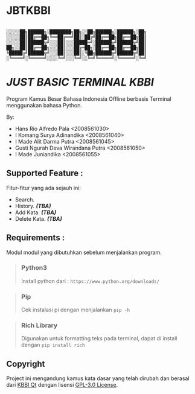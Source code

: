 # **JBTKBBI**

```

░░░░░██╗██████╗░████████╗██╗░░██╗██████╗░██████╗░██╗
░░░░░██║██╔══██╗╚══██╔══╝██║░██╔╝██╔══██╗██╔══██╗██║
░░░░░██║██████╦╝░░░██║░░░█████═╝░██████╦╝██████╦╝██║
██╗░░██║██╔══██╗░░░██║░░░██╔═██╗░██╔══██╗██╔══██╗██║
╚█████╔╝██████╦╝░░░██║░░░██║░╚██╗██████╦╝██████╦╝██║
░╚════╝░╚═════╝░░░░╚═╝░░░╚═╝░░╚═╝╚═════╝░╚═════╝░╚═╝
```

# *JUST BASIC TERMINAL KBBI*

Program Kamus Besar Bahasa Indonesia Offline berbasis Terminal menggunakan bahasa Python.

By:
- Hans Rio Alfredo Pala <2008561030>
- I Komang Surya Adinandika <2008561040>
- I Made Alit Darma Putra <2008561045>
- Gusti Ngurah Deva Wirandana Putra <2008561050>
- I Made Juniandika <2008561055>



## Supported Feature :

Fitur-fitur yang ada sejauh ini:

- Search.
- History. ***(TBA)***
- Add Kata. ***(TBA)***
- Delete Kata. ***(TBA)***

## Requirements :

Modul modul yang dibutuhkan sebelum menjalankan program.

> ### Python3
> Install python dari : `https://www.python.org/downloads/`

> ### Pip
> Cek instalasi pi dengan menjalankan `pip -h`

> ### Rich Library
> Digunakan untuk formatting teks pada terminal, dapat di install dengan 
> `pip install rich`

## Copyright

Project ini mengandung kamus kata dasar yang telah dirubah dan berasal dari [KBBI Qt](https://github.com/bgli/kbbi-qt/+) dengan lisensi [GPL-3.0 License](https://www.gnu.org/licenses/gpl-3.0.en.html).